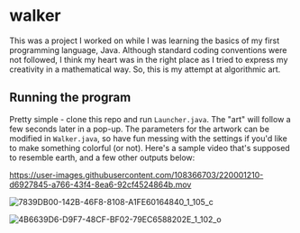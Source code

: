 # walker

This was a project I worked on while I was learning the basics of my first programming language, Java. Although standard coding conventions were not followed, I think my heart was in the right place as I tried to express my creativity in a mathematical way. So, this is my attempt at algorithmic art.

## Running the program

Pretty simple - clone this repo and run `Launcher.java`. The "art" will follow a few seconds later in a pop-up. The parameters for the artwork can be modified in `Walker.java`, so have fun messing with the settings if you'd like to make something colorful (or not). Here's a sample video that's supposed to resemble earth, and a few other outputs below:



https://user-images.githubusercontent.com/108366703/220001210-d6927845-a766-43f4-8ea6-92cf4524864b.mov

![7839DB00-142B-46F8-8108-A1FE60164840_1_105_c](https://user-images.githubusercontent.com/108366703/220010091-2db34710-9a18-4716-bec1-a553eac2c688.jpeg)

![4B6639D6-D9F7-48CF-BF02-79EC6588202E_1_102_o](https://user-images.githubusercontent.com/108366703/220009993-9d005a1e-75f7-47c0-bf78-25a47fb212fb.jpeg)
